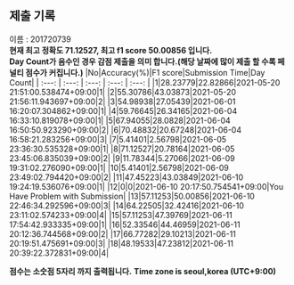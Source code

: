 


  
## 제출 기록  
이름 : 201720739  
**현재 최고 정확도 71.12527, 최고 f1 score 50.00856 입니다.**  
**Day Count가 음수인 경우 감점 제출을 의미 합니다.(해당 날짜에 많이 제출 할 수록 페널티 점수가 커집니다.)**
|No|Accuracy(%)|F1 score|Submission Time|Day Count|
| :---: | :---: | :---: | :---: | :---: |
|1|28.23779|22.82866|2021-05-20 21:51:00.538474+09:00|1|
|2|55.30786|43.03873|2021-05-20 21:56:11.943697+09:00|2|
|3|54.98938|27.05439|2021-06-01 16:20:07.304862+09:00|1|
|4|59.76645|26.34165|2021-06-04 16:33:10.819078+09:00|1|
|5|67.94055|28.0828|2021-06-04 16:50:50.923290+09:00|2|
|6|70.48832|20.67248|2021-06-04 16:58:21.283256+09:00|3|
|7|5.41401|2.56798|2021-06-05 23:36:30.535328+09:00|1|
|8|71.12527|20.78164|2021-06-05 23:45:06.835039+09:00|2|
|9|11.78344|5.27066|2021-06-09 19:31:02.276090+09:00|1|
|10|5.41401|2.56798|2021-06-09 23:49:02.794420+09:00|2|
|11|47.45223|43.03849|2021-06-10 19:24:19.536076+09:00|1|
|12|0|0|2021-06-10 20:17:50.754541+09:00|You Have Problem with Submission|
|13|57.11253|50.00856|2021-06-10 22:46:34.292596+09:00|3|
|14|64.22505|32.42416|2021-06-10 23:11:02.574233+09:00|4|
|15|57.11253|47.39769|2021-06-11 17:54:42.933335+09:00|1|
|16|52.33546|44.46959|2021-06-11 20:12:36.744568+09:00|2|
|17|66.77282|29.10213|2021-06-11 20:19:51.475691+09:00|3|
|18|48.19533|47.23812|2021-06-11 20:39:22.372831+09:00|4|


**점수는 소숫점 5자리 까지 출력됩니다.**
**Time zone is seoul,korea (UTC+9:00)**
